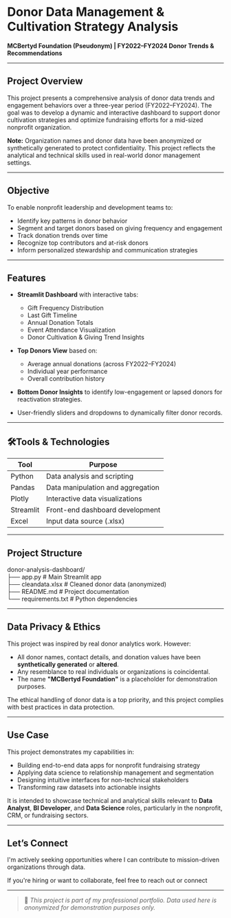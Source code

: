 # Donor Data Management & Cultivation Strategy Analysis

**MCBertyd Foundation (Pseudonym) | FY2022–FY2024 Donor Trends & Recommendations**

---

## Project Overview

This project presents a comprehensive analysis of donor data trends and engagement behaviors over a three-year period (FY2022–FY2024). The goal was to develop a dynamic and interactive dashboard to support donor cultivation strategies and optimize fundraising efforts for a mid-sized nonprofit organization.

**Note:** Organization names and donor data have been anonymized or synthetically generated to protect confidentiality. This project reflects the analytical and technical skills used in real-world donor management settings.

---

## Objective

To enable nonprofit leadership and development teams to:

- Identify key patterns in donor behavior  
- Segment and target donors based on giving frequency and engagement  
- Track donation trends over time  
- Recognize top contributors and at-risk donors  
- Inform personalized stewardship and communication strategies  

---

##  Features

- **Streamlit Dashboard** with interactive tabs:
  -  Gift Frequency Distribution  
  - Last Gift Timeline  
  - Annual Donation Totals  
  -  Event Attendance Visualization  
  - Donor Cultivation & Giving Trend Insights  

- **Top Donors View** based on:
  - Average annual donations (across FY2022–FY2024)  
  - Individual year performance  
  - Overall contribution history  

- **Bottom Donor Insights** to identify low-engagement or lapsed donors for reactivation strategies.

- User-friendly sliders and dropdowns to dynamically filter donor records.

---

## 🛠Tools & Technologies

| Tool         | Purpose                           |
|--------------|-----------------------------------|
| Python       | Data analysis and scripting       |
| Pandas       | Data manipulation and aggregation |
| Plotly       | Interactive data visualizations   |
| Streamlit    | Front-end dashboard development   |
| Excel        | Input data source (.xlsx)         |

---

## Project Structure
donor-analysis-dashboard/   
├── app.py # Main Streamlit app  
├── cleandata.xlsx # Cleaned donor data (anonymized)   
├── README.md # Project documentation  
└── requirements.txt # Python dependencies  

---

##  Data Privacy & Ethics

This project was inspired by real donor analytics work. However:

- All donor names, contact details, and donation values have been **synthetically generated** or **altered**.
- Any resemblance to real individuals or organizations is coincidental.
- The name **"MCBertyd Foundation"** is a placeholder for demonstration purposes.

The ethical handling of donor data is a top priority, and this project complies with best practices in data protection.

---

## Use Case

This project demonstrates my capabilities in:

- Building end-to-end data apps for nonprofit fundraising strategy  
- Applying data science to relationship management and segmentation  
- Designing intuitive interfaces for non-technical stakeholders  
- Transforming raw datasets into actionable insights  

It is intended to showcase technical and analytical skills relevant to **Data Analyst**, **BI Developer**, and **Data Science** roles, particularly in the nonprofit, CRM, or fundraising sectors.

---

## Let’s Connect

I'm actively seeking opportunities where I can contribute to mission-driven organizations through data.

If you're hiring or want to collaborate, feel free to reach out or connect

---

> 🔧 _This project is part of my professional portfolio. Data used here is anonymized for demonstration purposes only._

